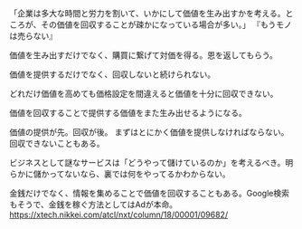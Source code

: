 「企業は多大な時間と労力を割いて、いかにして価値を生み出すかを考える。ところが、その価値を回収することが疎かになっている場合が多い。」
『もうモノは売らない』

価値を生み出すだけでなく、購買に繋げて対価を得る。恩を返してもらう。

価値を提供するだけでなく、回収しないと続けられない。

どれだけ価値を高めても価格設定を間違えると価値を十分に回収できない。

価値を回収することで提供する価値をまた生み出せるようになる。

価値の提供が先。回収が後。
まずはとにかく価値を提供しなければならない。回収できないこともある。

ビジネスとして謎なサービスは「どうやって儲けているのか」を考えるべき。明らかに儲かってないなら、裏では何をやってるかわからない。

金銭だけでなく、情報を集めることで価値を回収することもある。Google検索もそうで、金銭を稼ぐ方法としてはAdが本命。
https://xtech.nikkei.com/atcl/nxt/column/18/00001/09682/
